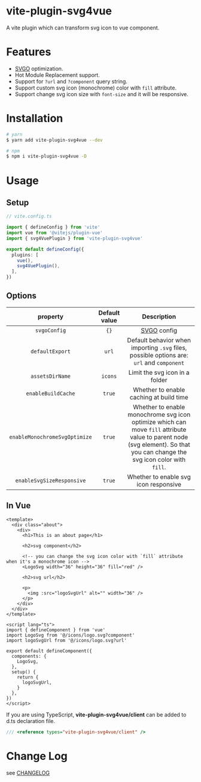 # vite-plugin-svg4vue

A vite plugin which can transform svg icon to vue component.

# Features

- [SVGO](https://github.com/svg/svgo) optimization.
- Hot Module Replacement support.
- Support for `?url` and `?component` query string.
- Support custom svg icon (monochrome) color with `fill` attribute.
- Support change svg icon size with `font-size` and it will be responsive.

# Installation

```bash
# yarn
$ yarn add vite-plugin-svg4vue --dev

# npm
$ npm i vite-plugin-svg4vue -D
```

# Usage
## Setup

```ts
// vite.config.ts

import { defineConfig } from 'vite'
import vue from '@vitejs/plugin-vue'
import { svg4VuePlugin } from 'vite-plugin-svg4vue'

export default defineConfig({
  plugins: [
    vue(),
    svg4VuePlugin(),
  ],
})
```

## Options

| property | Default value | Description |
| :---: | :---: | :---: |
| `svgoConfig` | `{}` | [SVGO](https://github.com/svg/svgo) config |
| `defaultExport` | `url` | Default behavior when importing `.svg` files, possible options are: `url` and `component` |
| `assetsDirName` | `icons` | Limit the svg icon in a folder |
| `enableBuildCache` | `true` | Whether to enable caching at build time |
| `enableMonochromeSvgOptimize` | `true` | Whether to enable monochrome svg icon optimize which can move `fill` attribute value to parent node (svg element). So that you can change the svg icon color with `fill`. |
| `enableSvgSizeResponsive` | `true` | Whether to enable svg icon responsive  |


## In Vue

```vue
<template>
  <div class="about">
    <div>
      <h1>This is an about page</h1>

      <h2>svg component</h2>

      <!-- you can change the svg icon color with `fill` attribute when it's a monochrome icon -->
      <LogoSvg width="36" height="36" fill="red" />

      <h2>svg url</h2>

      <p>
        <img :src="logoSvgUrl" alt="" width="36" />
      </p>
    </div>
  </div>
</template>

<script lang="ts">
import { defineComponent } from 'vue'
import LogoSvg from '@/icons/logo.svg?component'
import logoSvgUrl from '@/icons/logo.svg?url'

export default defineComponent({
  components: {
    LogoSvg,
  },
  setup() {
    return {
      logoSvgUrl,
    }
  },
})
</script>
```

If you are using TypeScript, **vite-plugin-svg4vue/client** can be added to d.ts declaration file.

``` ts
/// <reference types="vite-plugin-svg4vue/client" />
```

# Change Log

see [CHANGELOG]('./CHANGELOG.md')